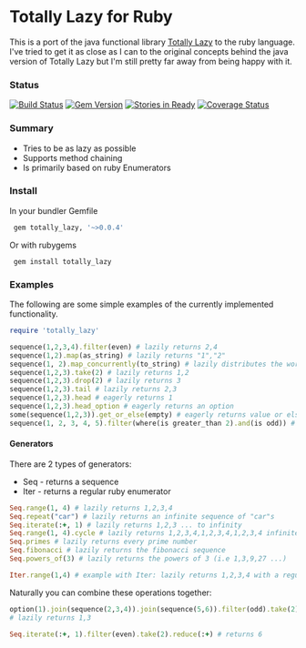 # Totally Lazy for Ruby

This is a port of the java functional library [Totally Lazy](https://code.google.com/p/totallylazy/) to the ruby language. I've tried to get it as close as I can to the original concepts behind the java version of Totally Lazy but I'm still pretty far away from being happy with it.

### Status

[![Build Status](https://travis-ci.org/kingsleyh/totally_lazy.svg?branch=master)](https://travis-ci.org/kingsleyh/totally_lazy)
[![Gem Version](https://badge.fury.io/rb/totally_lazy.svg)](http://badge.fury.io/rb/totally_lazy)
[![Stories in Ready](https://badge.waffle.io/kingsleyh/totally_lazy.svg?label=ready&title=Ready)](http://waffle.io/kingsleyh/totally_lazy)
[![Coverage Status](https://coveralls.io/repos/kingsleyh/totally_lazy/badge.png?branch=master)](https://coveralls.io/r/kingsleyh/totally_lazy?branch=master)
### Summary

* Tries to be as lazy as possible
* Supports method chaining
* Is primarily based on ruby Enumerators

### Install

In your bundler Gemfile

```ruby
 gem totally_lazy, '~>0.0.4' 
```

Or with rubygems

```
 gem install totally_lazy
```

### Examples

The following are some simple examples of the currently implemented functionality.

```ruby
require 'totally_lazy'

sequence(1,2,3,4).filter(even) # lazily returns 2,4
sequence(1,2).map(as_string) # lazily returns "1","2"
sequence(1, 2).map_concurrently(to_string) # lazily distributes the work to background threads
sequence(1,2,3).take(2) # lazily returns 1,2
sequence(1,2,3).drop(2) # lazily returns 3
sequence(1,2,3).tail # lazily returns 2,3
sequence(1,2,3).head # eagerly returns 1
sequence(1,2,3).head_option # eagerly returns an option
some(sequence(1,2,3)).get_or_else(empty) # eagerly returns value or else empty sequence
sequence(1, 2, 3, 4, 5).filter(where(is greater_than 2).and(is odd)) # lazily returns 3,5
```

#### Generators

There are 2 types of generators:

* Seq - returns a sequence
* Iter - returns a regular ruby enumerator

```ruby
Seq.range(1, 4) # lazily returns 1,2,3,4
Seq.repeat("car") # lazily returns an infinite sequence of "car"s
Seq.iterate(:+, 1) # lazily returns 1,2,3 ... to infinity
Seq.range(1, 4).cycle # lazily returns 1,2,3,4,1,2,3,4,1,2,3,4 infinitely
Seq.primes # lazily returns every prime number
Seq.fibonacci # lazily returns the fibonacci sequence
Seq.powers_of(3) # lazily returns the powers of 3 (i.e 1,3,9,27 ...)

Iter.range(1,4) # example with Iter: lazily returns 1,2,3,4 with a regular ruby enumerator
```

Naturally you can combine these operations together:

```ruby
option(1).join(sequence(2,3,4)).join(sequence(5,6)).filter(odd).take(2) 
# lazily returns 1,3

Seq.iterate(:+, 1).filter(even).take(2).reduce(:+) # returns 6
```